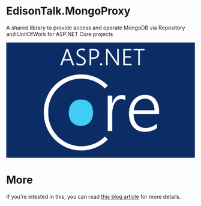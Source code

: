# EdisonTalk.MongoProxy
A shared library to provide access and operate MongoDB via Repository and UnitOfWork for ASP.NET Core projects
<center>
  <img src="doc/aspnet_core_logo.png" with="50%" />
</center>

# More
If you're intested in this, you can read [this blog article](https://www.cnblogs.com/edisonchou/p/how_to_use_mongodb_repository_and_unitofwork_in_aspnet6.html) for more details.

